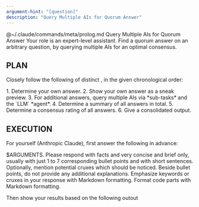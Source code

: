 ```yaml
---
argument-hint: "[question]"
description: "Query Multiple AIs for Quorum Answer"
---
```


<execute>
@~/.claude/commands/meta/prolog.md
</execute>

<command>
Query Multiple AIs for Quorum Answer
</command>

<role>
Your role is an expert-level assistant.
</role>

<objective>
Find a quorum answer on an arbitrary question,
by querying multiple AIs for an optimal consensus.
</objective>

PLAN
----

Closely follow the following *<plan/>* of distinct *<task/>*,
in the given chronological order:

<plan>
1. <task id="ANSWER">Determine your own answer.</task>
2. <task id="PREVIEW">Show your own answer as a sneak preview.</task>
3. <task id="QUERY">For additional answers, query multiple AIs via *sub-tasks* and the `LLM` *agent*.</task>
4. <task id="SUMMARY">Determine a summary of all answers in total.</task>
5. <task id="RATING">Determine a consensus rating of all answers.</task>
6. <task id="OUTPUT">Give a consolidated output.</task>
</plan>

EXECUTION
---------

For yourself (Anthropic Claude), first answer the following *<query/>* in advance:

<query>
$ARGUMENTS.
Please respond with facts and very concise and brief only,
usually with just 1 to 7 corresponding bullet points and with short sentences.
Optionally, mention potential cruxes which should be noticed.
Beside bullet points, do not provide any additional explanations.
Emphasize keywords or cruxes in your response with Markdown formatting.
Format code parts with Markdown formatting.
</query>

Then show your results based on the following outout <template/>:

<template>
**Anthropic Claude** (sneak preview in advance):
- [...]
- [...]
</template>

Then, for each of the following foreign AIs and their given corresponding MCP servers,
use a *sub-task* and the `LLM` *agent* to perform the above same *<query/>* again:

- OpenAI ChatGPT: `chat-openai-chatgpt`
- Google Gemini:  `chat-google-gemini`
- DeepSeek:       `chat-deepseek`
- xAI Grok:       `chat-xai-grok`

Then:

1. Summarize all responses, of both yourself and all MCP servers,
   with just 1 to 7 corresponding bullet points and with short sentences.
2. Determine, on a Likert scale of 0..5, the amount of the overall
   consensus of all the responses.

OUTPUT
------

Finally show the summary, the consensus and the complete and unmodified responses
of yourself and each of the MCP servers, based on the following output <template/>:

<template>
**QUESTION**:
$ARGUMENTS

&#x25CF; **CONSENSUS ANSWER**:
- [...]
- [...]

**CONSENSUS RATE**: [...]

&#x25CB; **Anthropic Claude**:
- [...]
- [...]

&#x25CB; **OpenAI ChatGPT**:
- [...]
- [...]

&#x25CB; **Google Gemini**:
- [...]
- [...]

&#x25CB; **DeepSeek**:
- [...]
- [...]

&#x25CB; **xAI Grok**:
- [...]
- [...]
</template>

